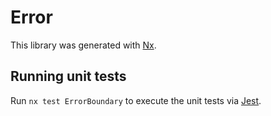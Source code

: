 # Error

This library was generated with [Nx](https://nx.dev).

## Running unit tests

Run `nx test ErrorBoundary` to execute the unit tests via [Jest](https://jestjs.io).
